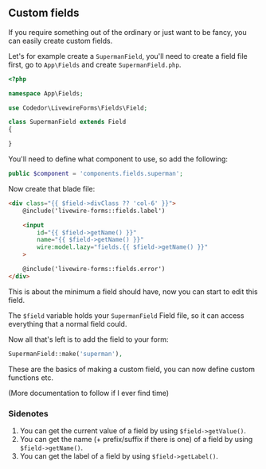## Custom fields

If you require something out of the ordinary or just want to be fancy, you can easily create custom fields.

Let's for example create a `SupermanField`, you'll need to create a field file first, go to `App\Fields` and create `SupermanField.php`.
```php
<?php

namespace App\Fields;

use Codedor\LivewireForms\Fields\Field;

class SupermanField extends Field
{

}
```

You'll need to define what component to use, so add the following:
```php
public $component = 'components.fields.superman';
```

Now create that blade file:
```html
<div class="{{ $field->divClass ?? 'col-6' }}">
    @include('livewire-forms::fields.label')

    <input
        id="{{ $field->getName() }}"
        name="{{ $field->getName() }}"
        wire:model.lazy="fields.{{ $field->getName() }}"
    >

    @include('livewire-forms::fields.error')
</div>
```

This is about the minimum a field should have, now you can start to edit this field.

The `$field` variable holds your `SupermanField` Field file, so it can access everything that a normal field could.

Now all that's left is to add the field to your form:
```php
SupermanField::make('superman'),
```

These are the basics of making a custom field, you can now define custom functions etc.

(More documentation to follow if I ever find time)

### Sidenotes
1. You can get the current value of a field by using `$field->getValue()`.
2. You can get the name (+ prefix/suffix if there is one) of a field by using `$field->getName()`.
2. You can get the label of a field by using `$field->getLabel()`.
